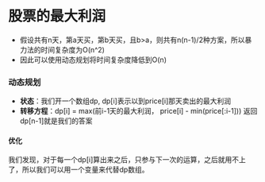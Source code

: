 # 股票的最大利润
- 假设共有n天，第a天买，第b天买，且b>a，则共有n(n-1)/2种方案，所以暴力法的时间复杂度为O(n^2)
- 因此可以使用动态规划将时间复杂度降低到O(n)

### 动态规划
- **状态**：我们开一个数组dp, dp[i]表示以到price[i]那天卖出的最大利润
- **转移方程**：dp[i] = max(前i-1天的最大利润， price[i] - min(price[:i-1]))
返回dp[n-1]就是我们的答案

#### 优化
我们发现，对于每一个dp[i]算出来之后，只参与下一次的运算，之后就用不上了，所以我们可以用一个变量来代替dp数组。